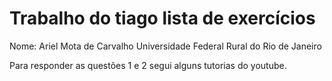 # Trabalho do tiago lista de exercícios
Nome: Ariel Mota de Carvalho
Universidade Federal Rural do Rio de Janeiro

Para responder as questões 1 e 2 segui alguns tutorias do youtube.